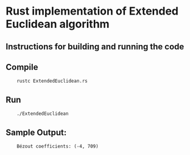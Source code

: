 # Rust implementation of Extended Euclidean algorithm


## Instructions for building and running the code

## Compile
```
    rustc ExtendedEuclidean.rs
```

## Run
```
    ./ExtendedEuclidean 
```

## Sample Output:
```
    Bézout coefficients: (-4, 709)
```